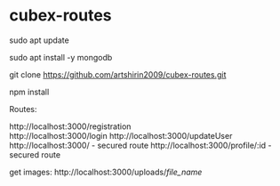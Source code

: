 # cubex-routes

sudo apt update

sudo apt install -y mongodb

git clone https://github.com/artshirin2009/cubex-routes.git

npm install

Routes:

http://localhost:3000/registration  </br>
http://localhost:3000/login 
http://localhost:3000/updateUser 
http://localhost:3000/                               -  secured route
http://localhost:3000/profile/:id                    -  secured route


get images: http://localhost:3000/uploads/*file_name*

